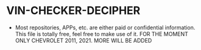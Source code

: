 # VIN-CHECKER-DECIPHER
- Most repositories, APPs, etc. are either paid or confidential information. This file is totally free, feel free to make use of it. FOR THE MOMENT ONLY CHEVROLET 2011, 2021. MORE WILL BE ADDED
